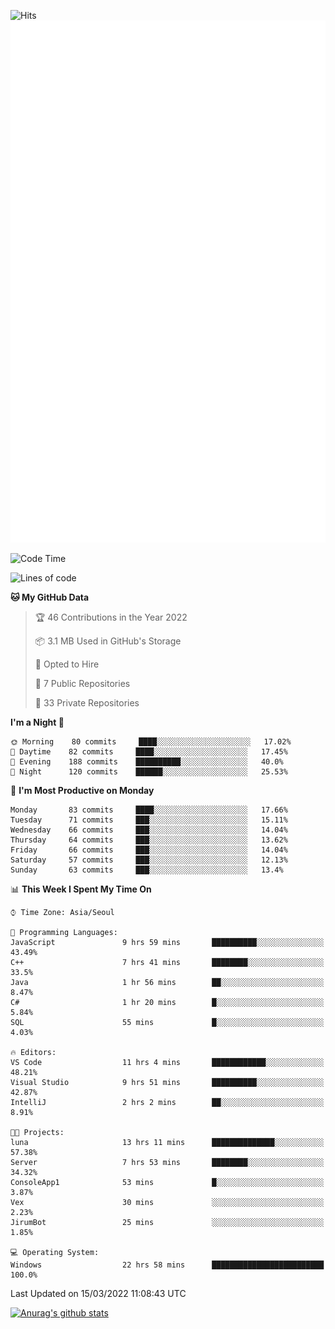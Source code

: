 ![Hits](https://hits.seeyoufarm.com/api/count/incr/badge.svg?url=https%3A%2F%2Fgithub.com%2Fkokose1234&count_bg=%2379C83D&title_bg=%23555555&icon=apple.svg&icon_color=%23E7E7E7&title=hits&edge_flat=false)
<br/>
![Metrics](https://github.com/kokose1234/kokose1234/blob/main/github-metrics.svg)

<!--START_SECTION:waka-->
![Code Time](http://img.shields.io/badge/Code%20Time-571%20hrs%2029%20mins-blue)

![Lines of code](https://img.shields.io/badge/From%20Hello%20World%20I%27ve%20Written-2%20Million%20lines%20of%20code-blue)

**🐱 My GitHub Data** 

> 🏆 46 Contributions in the Year 2022
 > 
> 📦 3.1 MB Used in GitHub's Storage 
 > 
> 💼 Opted to Hire
 > 
> 📜 7 Public Repositories 
 > 
> 🔑 33 Private Repositories  
 > 
**I'm a Night 🦉** 

```text
🌞 Morning    80 commits     ████░░░░░░░░░░░░░░░░░░░░░   17.02% 
🌆 Daytime    82 commits     ████░░░░░░░░░░░░░░░░░░░░░   17.45% 
🌃 Evening    188 commits    ██████████░░░░░░░░░░░░░░░   40.0% 
🌙 Night      120 commits    ██████░░░░░░░░░░░░░░░░░░░   25.53%

```
📅 **I'm Most Productive on Monday** 

```text
Monday       83 commits     ████░░░░░░░░░░░░░░░░░░░░░   17.66% 
Tuesday      71 commits     ███░░░░░░░░░░░░░░░░░░░░░░   15.11% 
Wednesday    66 commits     ███░░░░░░░░░░░░░░░░░░░░░░   14.04% 
Thursday     64 commits     ███░░░░░░░░░░░░░░░░░░░░░░   13.62% 
Friday       66 commits     ███░░░░░░░░░░░░░░░░░░░░░░   14.04% 
Saturday     57 commits     ███░░░░░░░░░░░░░░░░░░░░░░   12.13% 
Sunday       63 commits     ███░░░░░░░░░░░░░░░░░░░░░░   13.4%

```


📊 **This Week I Spent My Time On** 

```text
⌚︎ Time Zone: Asia/Seoul

💬 Programming Languages: 
JavaScript               9 hrs 59 mins       ██████████░░░░░░░░░░░░░░░   43.49% 
C++                      7 hrs 41 mins       ████████░░░░░░░░░░░░░░░░░   33.5% 
Java                     1 hr 56 mins        ██░░░░░░░░░░░░░░░░░░░░░░░   8.47% 
C#                       1 hr 20 mins        █░░░░░░░░░░░░░░░░░░░░░░░░   5.84% 
SQL                      55 mins             █░░░░░░░░░░░░░░░░░░░░░░░░   4.03%

🔥 Editors: 
VS Code                  11 hrs 4 mins       ████████████░░░░░░░░░░░░░   48.21% 
Visual Studio            9 hrs 51 mins       ██████████░░░░░░░░░░░░░░░   42.87% 
IntelliJ                 2 hrs 2 mins        ██░░░░░░░░░░░░░░░░░░░░░░░   8.91%

🐱‍💻 Projects: 
luna                     13 hrs 11 mins      ██████████████░░░░░░░░░░░   57.38% 
Server                   7 hrs 53 mins       ████████░░░░░░░░░░░░░░░░░   34.32% 
ConsoleApp1              53 mins             █░░░░░░░░░░░░░░░░░░░░░░░░   3.87% 
Vex                      30 mins             ░░░░░░░░░░░░░░░░░░░░░░░░░   2.23% 
JirumBot                 25 mins             ░░░░░░░░░░░░░░░░░░░░░░░░░   1.85%

💻 Operating System: 
Windows                  22 hrs 58 mins      █████████████████████████   100.0%

```


 Last Updated on 15/03/2022 11:08:43 UTC
<!--END_SECTION:waka-->

[![Anurag's github stats](https://github-readme-stats.vercel.app/api?username=kokose1234&theme=dracula)](https://github.com/anuraghazra/github-readme-stats)



	
